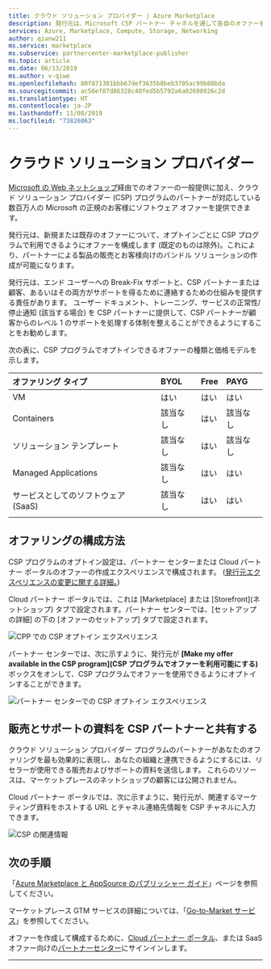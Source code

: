 ```yaml
---
title: クラウド ソリューション プロバイダー | Azure Marketplace
description: 発行元は、Microsoft CSP パートナー チャネルを通して各自のオファーを販売できるようになりました
services: Azure, Marketplace, Compute, Storage, Networking
author: qianw211
ms.service: marketplace
ms.subservice: partnercenter-marketplace-publisher
ms.topic: article
ms.date: 06/13/2019
ms.author: v-qiwe
ms.openlocfilehash: 80f871301bbb67def3635b8beb3705ac99b88bda
ms.sourcegitcommit: ac56ef07d86328c40fed5b5792a6a02698926c2d
ms.translationtype: HT
ms.contentlocale: ja-JP
ms.lasthandoff: 11/08/2019
ms.locfileid: "73826063"
---
```

# <a name="cloud-solution-providers"></a>クラウド ソリューション プロバイダー

[Microsoft の Web ネットショップ](https://docs.microsoft.com/azure/marketplace/comparing-appsource-azure-marketplace)経由でのオファーの一般提供に加え、クラウド ソリューション プロバイダー (CSP) プログラムのパートナーが対応している数百万人の Microsoft の正規のお客様にソフトウェア オファーを提供できます。

発行元は、新規または既存のオファーについて、オプトインごとに CSP プログラムで利用できるようにオファーを構成します (既定のものは除外)。これにより、パートナーによる製品の販売とお客様向けのバンドル ソリューションの作成が可能になります。

発行元は、エンド ユーザーへの Break-Fix サポートと、CSP パートナーまたは顧客、あるいはその両方がサポートを得るために連絡するための仕組みを提供する責任があります。 ユーザー ドキュメント、トレーニング、サービスの正常性/停止通知 (該当する場合) を CSP パートナーに提供して、CSP パートナーが顧客からのレベル 1 のサポートを処理する体制を整えることができるようにすることをお勧めします。

次の表に、CSP プログラムでオプトインできるオファーの種類と価格モデルを示します。

| **オファリング タイプ**    | **BYOL**  |  **Free** | **PAYG**   |
| :---------------- | :---------|:----------|:-----------|
| VM  | はい | はい | はい |
| Containers | 該当なし | はい | 該当なし |
| ソリューション テンプレート | 該当なし | はい | 該当なし |
| Managed Applications | 該当なし | はい | はい |
| サービスとしてのソフトウェア (SaaS) | 該当なし | はい | はい |
|   |   |   |

## <a name="how-to-configure-an-offering"></a>オファリングの構成方法

CSP プログラムのオプトイン設定は、パートナー センターまたは Cloud パートナー ポータルのオファーの作成エクスペリエンスで構成されます。 ([発行元エクスペリエンスの変更に関する詳細。](https://www.microsoftpartnercommunity.com/t5/Azure-Marketplace-and-AppSource/Cloud-Marketplace-In-Partner-Center/m-p/9738#M293))

Cloud パートナー ポータルでは、これは [Marketplace] または [Storefront]\(ネットショップ\) タブで設定されます。パートナー センターでは、[セットアップの詳細] の下の [オファーのセットアップ] タブで設定されます。

![CPP での CSP オプトイン エクスペリエンス](media/marketplace-publishers-guide/csp-opt-in.png)

パートナー センターでは、次に示すように、発行元が **[Make my offer available in the CSP program]\(CSP プログラムでオファーを利用可能にする\)** ボックスをオンして、CSP プログラムでオファーを使用できるようにオプトインすることができます。

![パートナー センターでの CSP オプトイン エクスペリエンス](media/marketplace-publishers-guide/pc-csp-opt-in.png)

## <a name="sharing-sales-and-support-materials-with-csp-partners"></a>販売とサポートの資料を CSP パートナーと共有する

クラウド ソリューション プロバイダー プログラムのパートナーがあなたのオファリングを最も効果的に表現し、あなたの組織と連携できるようにするには、リセラーが使用できる販売およびサポートの資料を送信します。 これらのリソースは、マーケットプレースのネットショップの顧客には公開されません。

Cloud パートナー ポータルでは、次に示すように、発行元が、関連するマーケティング資料をホストする URL とチャネル連絡先情報を CSP チャネルに入力できます。

![CSP の関連情報](media/marketplace-publishers-guide/cpp-csp-information.png)

## <a name="next-steps"></a>次の手順

「[Azure Marketplace と AppSource のパブリッシャー ガイド](https://docs.microsoft.com/azure/marketplace/marketplace-publishers-guide)」ページを参照してください。

マーケットプレース GTM サービスの詳細については、「[Go-to-Market サービス](https://partner.microsoft.com/reach-customers/gtm)」を参照してください。

オファーを作成して構成するために、[Cloud パートナー ポータル](https://cloudpartner.azure.com/)、または SaaS オファー向けの[パートナーセンター](https://partner.microsoft.com/dashboard/account/v3/enrollment/introduction/azureisv)にサインインします。

---
